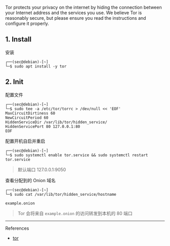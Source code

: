 Tor protects your privacy on the internet by hiding the connection between your Internet address and the services you use. We believe Tor is reasonably secure, but please ensure you read the instructions and configure it properly.

## 1. Install

安装

```
┌──(sec@debian)-[~]
└─$ sudo apt install -y tor
```

## 2. Init

配置文件

```
┌──(sec@debian)-[~]
└─$ sudo tee -a /etc/tor/torrc > /dev/null << 'EOF'
MaxCircuitDirtiness 60
NewCircuitPeriod 60
HiddenServiceDir /var/lib/tor/hidden_service/
HiddenServicePort 80 127.0.0.1:80
EOF
```

配置开机自启并重启

```
┌──(sec@debian)-[~]
└─$ sudo systemctl enable tor.service && sudo systemctl restart tor.service
```

> 默认端口 127.0.0.1:9050

查看分配到的 Onion 域名

```
┌──(sec@debian)-[~]
└─$ sudo cat /var/lib/tor/hidden_service/hostname
```

```
example.onion
```

> Tor 会将来自 `example.onion` 的访问转发到本机的 80 端口

---

References

- [tor](https://gitlab.com/torproject/tor)
